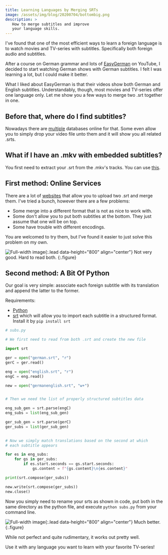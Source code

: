 ```yaml
---
title: Learning Languages by Merging SRTs
image: /assets/img/blog/20200704/bottombig.png
description: >
   How to merge subtitles and improve
   your language skills.
---
```


I've found that one of the most efficient ways to learn a foreign
language is to watch movies and TV-series with subtitles.
Specifically both foreign audio and subtitles.

After a course on German grammar and lots of [EasyGerman](https://www.youtube.com/channel/UCbxb2fqe9oNgglAoYqsYOtQ)
on YouTube, I decided to start watching German shows with German subtitles.
I felt I was learning a lot, but I could make it better.

What I liked about EasyGerman is that their videos show both German and English
subtitles. Understandably, though, most movies and TV-series offer
one language only. Let me show you a few ways to merge two .srt together in one.

## Before that, where do I find subtitles?

Nowadays there are [multiple](https://www.opensubtitles.org/en/search/subs) databases
online for that. Some even allow you to simply drop your video file unto them and it will
show you all related .srts.

## What if I have an .mkv with embedded subtitles?

You first need to extract your .srt from the .mkv's tracks. You can use [this](https://mkvtoolnix.download/index.html).

## First method: Online Services

There are a lot of [websites](https://pas-bien.net/2srt2ass/) that allow you to upload 
two .srt and merge them. I've tried a bunch, however there are a few problems:

 - Some merge into a different format that is not as nice to work with.
 - Some don't allow you to put both subtitles at the bottom. They just assume that
 one will be on top.
 - Some have trouble with different encodings.
 
You are welcomed to try them, but I've found it easier to just solve this problem on my own.
 
![Full-width image](/assets/img/blog/20200704/topbottom.png){:.lead data-height="800" align="center"}
Not very good. Hard to read both.
{:.figure}

## Second method: A Bit Of Python
 
Our goal is very simple: associate each foreign subtitle with its translation and append
the latter to the former.

Requirements:

 - [Python](https://www.python.org/)
 - [srt](https://pypi.org/project/srt/) which will allow you to import each subtitle in a structured 
 format. Install it by `pip install srt`

```python
# subs.py

# We first need to read from both .srt and create the new file

import srt

ger = open("german.srt", "r")
gerC = ger.read()

eng = open("english.srt", "r")
engC = eng.read()

new = open("germanenglish.srt", "w+")


# Then we need the list of properly structured subtitles data

eng_sub_gen = srt.parse(engC)
eng_subs = list(eng_sub_gen)

ger_sub_gen = srt.parse(gerC)
ger_subs = list(ger_sub_gen)

 
# Now we simply match translations based on the second at which 
# each subtitle appears

for es in eng_subs:
    for gs in ger_subs:
        if es.start.seconds == gs.start.seconds:
            gs.content = f"{gs.content}\n{es.content}"

print(srt.compose(ger_subs))

new.write(srt.compose(ger_subs))
new.close()
```

Now you simply need to rename your srts as shown in code, put both in the same directory
as the python file, and execute `python subs.py` from your command line.

![Full-width image](/assets/img/blog/20200704/bottom.png){:.lead data-height="800" align="center"}
Much better.
{:.figure}

While not perfect and quite rudimentary, it works out pretty well. 

Use it with any language you want to learn with your favorite TV-series!
